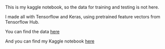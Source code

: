 This is my kaggle notebook, so the data for training and testing is not here.

I made all with Tensorflow and Keras, using pretrained feature vectors from Tensorflow Hub.

You can find the data [here](https://www.kaggle.com/c/dog-breed-identification)

And you can find my Kaggle notebook [here](https://www.kaggle.com/tigaxmt/dog-breed-identification-with-tensorflow-keras)

